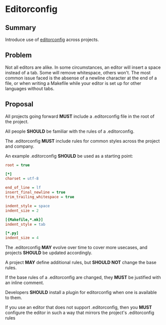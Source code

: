 # Editorconfig

## Summary

Introduce use of [editorconfig][1] across projects.

## Problem

Not all editors are alike. In some circumstances, an editor will insert a space instead of a tab. Some will remove whitespace, others won't. The most common issue faced is the absense of a newline character at the end of a file, or when writing a Makefile while your editor is set up for other languages without tabs.

## Proposal

All projects going forward **MUST** include a .editorconfig file in the root of the project.

All people **SHOULD** be familiar with the rules of a .editorconfig.

The .editorconfig **MUST** include rules for common styles across the project and company.

An example .editorconfig **SHOULD** be used as a starting point:

```ini
root = true

[*]
charset = utf-8

end_of_line = lf
insert_final_newline = true
trim_trailing_whitespace = true

indent_style = space
indent_size = 2

[{Makefile,*.mk}]
indent_style = tab

[*.py]
indent_size = 4
```

The .editorconfig **MAY** evolve over time to cover more usecases, and projects **SHOULD** be updated accordingly.

A project **MAY** define additional rules, but **SHOULD NOT** change the base rules.

If the base rules of a .editorconfig are changed, they **MUST** be justified with an inline comment.

Developers **SHOULD** install a plugin for editorconfig when one is available to them.

If you use an editor that does not support .editorconfig, then you **MUST** configure the editor in such a way that mirrors the project's .editorconfig rules


[1]: https://editorconfig.org/
